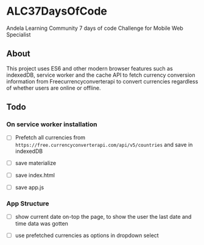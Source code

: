 # ALC37DaysOfCode
Andela Learning Community 7 days of code Challenge for Mobile Web Specialist


## About

This project uses ES6 and other modern browser features such as indexedDB, service worker and the cache API to fetch currency conversion information from Freecurrencyconverterapi to convert currencies regardless of whether users are online or offline.





## Todo

### On service worker installation

- [ ] Prefetch all currencies from `https://free.currencyconverterapi.com/api/v5/countries` and save in indexedDB

- [ ] save materialize

- [ ] save index.html

- [ ] save app.js


### App Structure

- [ ] show current date on-top the page, to show the user the last date and time data was gotten

- [ ] use prefetched currencies as options in dropdown select

